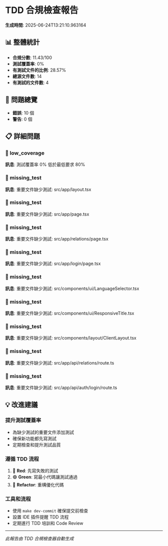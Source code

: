 # TDD 合規檢查報告

**生成時間**: 2025-06-24T13:21:10.963164

## 📊 整體統計

- **合規分數**: 11.43/100
- **測試覆蓋率**: 0%
- **有測試文件的比例**: 28.57%
- **總源文件數**: 14
- **有測試的文件數**: 4

## 🚨 問題總覽

- **錯誤**: 10 個
- **警告**: 0 個

## 📋 詳細問題

### 🚨 low_coverage

**訊息**: 測試覆蓋率 0% 低於最低要求 80%

### 🚨 missing_test

**訊息**: 重要文件缺少測試: src/app/layout.tsx

### 🚨 missing_test

**訊息**: 重要文件缺少測試: src/app/page.tsx

### 🚨 missing_test

**訊息**: 重要文件缺少測試: src/app/relations/page.tsx

### 🚨 missing_test

**訊息**: 重要文件缺少測試: src/app/login/page.tsx

### 🚨 missing_test

**訊息**: 重要文件缺少測試: src/components/ui/LanguageSelector.tsx

### 🚨 missing_test

**訊息**: 重要文件缺少測試: src/components/ui/ResponsiveTitle.tsx

### 🚨 missing_test

**訊息**: 重要文件缺少測試: src/components/layout/ClientLayout.tsx

### 🚨 missing_test

**訊息**: 重要文件缺少測試: src/app/api/relations/route.ts

### 🚨 missing_test

**訊息**: 重要文件缺少測試: src/app/api/auth/login/route.ts

## 💡 改進建議

### 提升測試覆蓋率
- 為缺少測試的重要文件添加測試
- 確保新功能都先寫測試
- 定期檢查和提升測試品質

### 遵循 TDD 流程
1. 🔴 **Red**: 先寫失敗的測試
2. 🟢 **Green**: 寫最小代碼讓測試通過
3. 🔵 **Refactor**: 重構優化代碼

### 工具和流程
- 使用 `make dev-commit` 確保提交前檢查
- 設置 IDE 插件提醒 TDD 流程
- 定期進行 TDD 培訓和 Code Review

---

*此報告由 TDD 合規檢查器自動生成*
